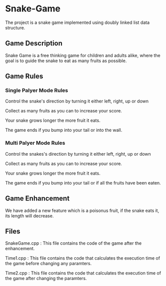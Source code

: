 <h1>Snake-Game</h1>
  <p>The project is a snake game implemented using doubly linked list data structure.</p>
  <h2>Game Description</h2>
    <p>Snake Game is a free thinking game for children and adults alike, where the goal is to guide the snake to eat as many fruits as possible.</p>
  <h2>Game Rules</h2>
    <h3>Single Palyer Mode Rules</h3>
      <p>Control the snake's direction by turning it either left, right, up or down</p>
      <p>Collect as many fruits as you can to increase your score.</p>
      <p>Your snake grows longer the more fruit it eats.</p>
      <p>The game ends if you bump into your tail or into the wall.</p>
    <h3>Multi Palyer Mode Rules</h3>
      <p>Control the snakes's direction by turning it either left, right, up or down</p>
      <p>Collect as many fruits as you can to increase your score.</p>
      <p>Your snake grows longer the more fruit it eats.</p>
      <p>The game ends if you bump into your tail or if all the fruits have been eaten.</p>
  <h2>Game Enhancement</h2>
    <p>We have added a new feature which is a poisonus fruit, if the snake eats it, its length will decrease.</p>
  <h2>Files</h2>
    <p>SnakeGame.cpp : This file contains the code of the game after the enhancement.</p>
    <p>Time1.cpp : This file contains the code that calculates the execution time of the game before changing any paramters.</p>
    <p>Time2.cpp : This file contains the code that calculates the execution time of the game after changing the paramters.</p>
